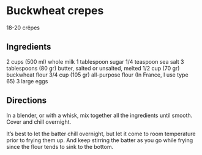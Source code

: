 # Buckwheat crepes

18-20 crêpes

## Ingredients

2 cups (500 ml) whole milk 1 tablespoon sugar 1/4 teaspoon sea salt 3 tablespoons (80 gr) butter, salted or unsalted, melted 1/2 cup (70 gr) buckwheat flour 3/4 cup (105 gr) all-purpose flour (In France, I use type 65) 3 large eggs

## Directions
In a blender, or with a whisk, mix together all the ingredients until smooth. Cover and chill overnight.

It’s best to let the batter chill overnight, but let it come to room temperature prior to frying them up. And keep stirring the batter as you go while frying since the flour tends to sink to the bottom.
